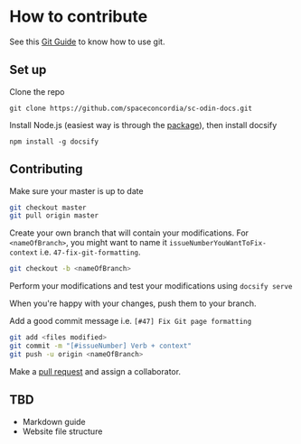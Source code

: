 # How to contribute

See this [Git Guide](/raw-redirect/laurent-git-guide.md) to know how to use git.

## Set up

Clone the repo

`git clone https://github.com/spaceconcordia/sc-odin-docs.git`

Install Node.js (easiest way is through the [package](https://nodejs.org/en/)), then install docsify

`npm install -g docsify`

## Contributing

Make sure your master is up to date

```bash
git checkout master
git pull origin master
```

Create your own branch that will contain your modifications. For `<nameOfBranch>`, you might want to name it `issueNumberYouWantToFix-context` i.e. `47-fix-git-formatting`.

```bash
git checkout -b <nameOfBranch>
```

Perform your modifications and test your modifications using `docsify serve`

When you're happy with your changes, push them to your branch.

Add a good commit message i.e. `[#47] Fix Git page formatting`

```bash
git add <files modified>
git commit -m "[#issueNumber] Verb + context"
git push -u origin <nameOfBranch>
```

Make a [pull request](https://github.com/spaceconcordia/sc-odin-docs/pulls) and assign a collaborator.

## TBD

* Markdown guide
* Website file structure
